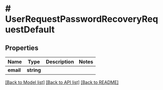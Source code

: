 # # UserRequestPasswordRecoveryRequestDefault

## Properties

Name | Type | Description | Notes
------------ | ------------- | ------------- | -------------
**email** | **string** |  |

[[Back to Model list]](../../README.md#models) [[Back to API list]](../../README.md#endpoints) [[Back to README]](../../README.md)
